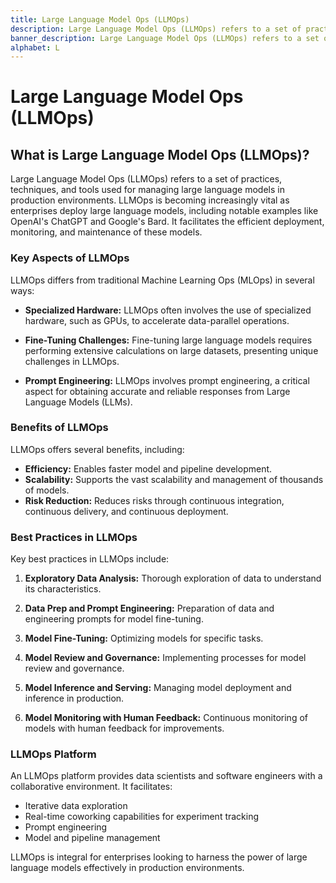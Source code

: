 ```yaml
---
title: Large Language Model Ops (LLMOps)
description: Large Language Model Ops (LLMOps) refers to a set of practices, techniques, and tools used for managing large language models in production environments.
banner_description: Large Language Model Ops (LLMOps) refers to a set of practices, techniques, and tools used for managing large language models in production environments. LLMOps is becoming increasingly vital as enterprises deploy large language models, including notable examples like OpenAI's ChatGPT and Google's Bard.
alphabet: L
---
```


# Large Language Model Ops (LLMOps)

## What is Large Language Model Ops (LLMOps)?

Large Language Model Ops (LLMOps) refers to a set of practices, techniques, and tools used for managing large language models in production environments. LLMOps is becoming increasingly vital as enterprises deploy large language models, including notable examples like OpenAI's ChatGPT and Google's Bard. It facilitates the efficient deployment, monitoring, and maintenance of these models.

### Key Aspects of LLMOps

LLMOps differs from traditional Machine Learning Ops (MLOps) in several ways:

- **Specialized Hardware:** LLMOps often involves the use of specialized hardware, such as GPUs, to accelerate data-parallel operations.

- **Fine-Tuning Challenges:** Fine-tuning large language models requires performing extensive calculations on large datasets, presenting unique challenges in LLMOps.

- **Prompt Engineering:** LLMOps involves prompt engineering, a critical aspect for obtaining accurate and reliable responses from Large Language Models (LLMs).

### Benefits of LLMOps

LLMOps offers several benefits, including:

- **Efficiency:** Enables faster model and pipeline development.
- **Scalability:** Supports the vast scalability and management of thousands of models.
- **Risk Reduction:** Reduces risks through continuous integration, continuous delivery, and continuous deployment.

### Best Practices in LLMOps

Key best practices in LLMOps include:

1. **Exploratory Data Analysis:** Thorough exploration of data to understand its characteristics.

2. **Data Prep and Prompt Engineering:** Preparation of data and engineering prompts for model fine-tuning.

3. **Model Fine-Tuning:** Optimizing models for specific tasks.

4. **Model Review and Governance:** Implementing processes for model review and governance.

5. **Model Inference and Serving:** Managing model deployment and inference in production.

6. **Model Monitoring with Human Feedback:** Continuous monitoring of models with human feedback for improvements.

### LLMOps Platform

An LLMOps platform provides data scientists and software engineers with a collaborative environment. It facilitates:

- Iterative data exploration
- Real-time coworking capabilities for experiment tracking
- Prompt engineering
- Model and pipeline management

LLMOps is integral for enterprises looking to harness the power of large language models effectively in production environments.
